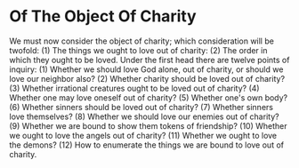 # Of The Object Of Charity

We must now consider the object of charity; which consideration will be twofold: (1) The things we ought to love out of charity: (2) The order in which they ought to be loved. Under the first head there are twelve points of inquiry:
(1) Whether we should love God alone, out of charity, or should we love our neighbor also?
(2) Whether charity should be loved out of charity?
(3) Whether irrational creatures ought to be loved out of charity?
(4) Whether one may love oneself out of charity?
(5) Whether one's own body?
(6) Whether sinners should be loved out of charity?
(7) Whether sinners love themselves?
(8) Whether we should love our enemies out of charity?
(9) Whether we are bound to show them tokens of friendship?
(10) Whether we ought to love the angels out of charity?
(11) Whether we ought to love the demons?
(12) How to enumerate the things we are bound to love out of charity.